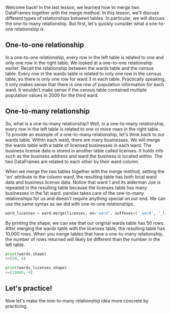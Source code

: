 Welcome back! In the last lesson, we learned how to merge two DataFrames together with the merge method. In this lesson, we'll discuss different types of relationships between tables. In particular, we will discuss the one-to-many relationship. But first, let's quickly consider what a one-to-one relationship is.
## One-to-one relationship
In a one-to-one relationship, every row in the left table is related to one and only one row in the right table. We looked at a one-to-one relationship earlier. Recall the relationship between the wards table and the census table. Every row in the wards table is related to only one row in the census table, so there is only one row for ward 3 in each table. Practically speaking, it only makes sense that there is one row of population information for each ward. It wouldn't make sense if the census table contained multiple population values in 2000 for the third ward.
## One-to-many relationship
So, what is a one-to-many relationship? Well, in a one-to-many relationship, every row in the left table is related to one or more rows in the right table. To provide an example of a one-to-many relationship, let's think back to our wards table. Within each ward, there are many businesses. We will merge the wards table with a table of licensed businesses in each ward. The business license data is stored in another table called licenses. It holds info such as the business address and ward the business is located within. The two DataFrames are related to each other by their ward column.

When we merge the two tables together with the merge method, setting the 'on' attribute to the column ward, the resulting table has both local ward data and business license data. Notice that ward 1 and its alderman Joe is repeated in the resulting table because the licenses table has many businesses in the 1st ward. pandas takes care of the one-to-many relationships for us and doesn't require anything special on our end. We can use the same syntax as we did with one-to-one relationships.
```Python
ward_licenses = ward.merge(licenses, on='ward', suffexes=('_ward', '_lic'))
```
By printing the shape, we can see that our original wards table has 50 rows. After merging the wards table with the licenses table, the resulting table has 10,000 rows. When you merge tables that have a one-to-many relationship, the number of rows returned will likely be different than the number in the left table.
```Python
print(wards.shape)
>>(50, 4)

print(wards_licenses.shape)
>>(10000, 4)
```
## Let's practice!
Now let's make the one-to-many relationship idea more concrete by practicing.